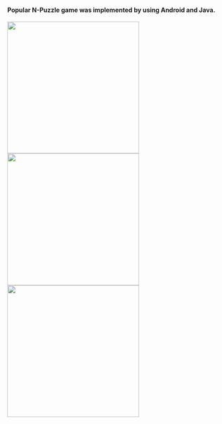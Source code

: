#### Popular N-Puzzle game was implemented by using Android and Java.

<img  width="300" height="300" src="https://github.com/akifkartal03/Object_Oriented_Programming_with_CPP/blob/master/CSE241%20Assignments/N-Puzzle%20Game%20stage%20by%20stage/NPuzzle_Game.png">

<img  width="300" height="300" src="https://github.com/akifkartal03/Object_Oriented_Programming_with_CPP/blob/master/CSE241%20Assignments/N-Puzzle%20Game%20stage%20by%20stage/NPuzzle_Game.png">

<img  width="300" height="300" src="https://github.com/akifkartal03/Object_Oriented_Programming_with_CPP/blob/master/CSE241%20Assignments/N-Puzzle%20Game%20stage%20by%20stage/NPuzzle_Game.png">
